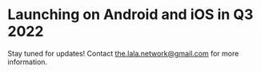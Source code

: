 # Launching on Android and iOS in Q3 2022

Stay tuned for updates! Contact the.lala.network@gmail.com for more information.

